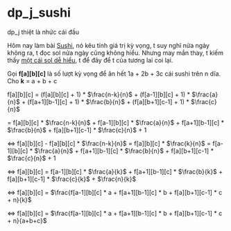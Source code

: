 # dp_j_sushi
dp_j thiệt là nhức cái đầu

Hôm nay làm bài [Sushi](https://atcoder.jp/contests/dp/tasks/dp_j), nó kêu tính giá trị kỳ vọng, t suy nghĩ nửa ngày không ra, t đọc sol nửa ngày cũng không hiểu. Nhưng may mắn thay, t kiếm thấy [một cái sol dễ hiểu](https://codeforces.com/blog/entry/64250?#comment-483308), t để đây để t của tương lai coi lại.

Gọi **f[a][b][c]** là số lượt kỳ vọng để ăn hết 1a + 2b + 3c cái sushi trên n dĩa. Cho **k** = a + b + c

f[a][b][c] = (f[a][b][c] + 1) * $\frac{n-k}{n}$ + (f[a-1][b][c] + 1) * $\frac{a}{n}$ + (f[a+1][b-1][c] + 1) * $\frac{b}{n}$ + (f[a][b+1][c-1] + 1) * $\frac{c}{n}$  
  
= f[a][b][c] * $\frac{n-k}{n}$ + f[a-1][b][c] * $\frac{a}{n}$ + f[a+1][b-1][c] * $\frac{b}{n}$ + f[a][b+1][c-1] * $\frac{c}{n}$ + 1  
  
<=> f[a][b][c] - f[a][b][c] * $\frac{n-k}{n}$ = f[a][b][c] * $\frac{k}{n}$ = f[a-1][b][c] * $\frac{a}{n}$ + f[a+1][b-1][c] * $\frac{b}{n}$ + f[a][b+1][c-1] * $\frac{c}{n}$ + 1  
  
<=> f[a][b][c] = f[a-1][b][c] * $\frac{a}{k}$ + f[a+1][b-1][c] * $\frac{b}{k}$ + f[a][b+1][c-1] * $\frac{c}{k}$ + $\frac{n}{k}$  
  
<=> f[a][b][c] = $\frac{f[a-1][b][c] * a + f[a+1][b-1][c] * b + f[a][b+1][c-1] * c + n}{k}$  
  
<=> f[a][b][c] = $\frac{f[a-1][b][c] * a + f[a+1][b-1][c] * b + f[a][b+1][c-1] * c + n}{a+b+c}$  
